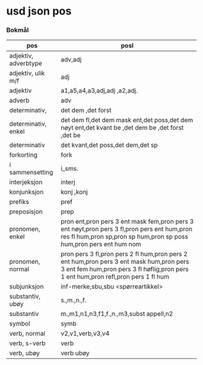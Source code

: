 # usd json pos

### Bokmål
pos|posl
--------|----
adjektiv, adverbtype|adv,adj <adv>
adjektiv, ulik m/f|adj
adjektiv|a1,a5,a4,a3,adj,adj <ordenstall>,a2,adj.
adverb|adv
determinativ, <adj>|det dem <adj>,det forst <adj>
determinativ, enkel|det dem fl,det dem mask ent,det poss,det dem nøyt ent,det kvant be <adj>,det dem be <adj>,det forst <adj>,det be
determinativ|det kvant,det poss,det dem,det sp
forkorting|fork
i sammensetting|i_sms.
interjeksjon|interj
konjunksjon|konj <adv>,konj
prefiks|pref
preposisjon|prep
pronomen, enkel|pron ent,pron pers 3 ent mask fem,pron pers 3 ent nøyt,pron pers 3 fl,pron pers ent hum,pron res fl hum,pron sp,pron sp hum,pron sp poss hum,pron pers ent hum nom
pronomen, normal|pron pers 3 fl,pron pers 2 fl hum,pron pers 2 ent hum,pron pers 3 ent mask hum,pron pers 3 ent fem hum,pron pers 3 fl høflig,pron pers 1 ent hum,pron refl,pron pers 1 fl hum
subjunksjon|inf-merke,sbu,sbu <spørreartikkel>
substantiv, ubøy|s.,m.,n.,f.
substantiv|m.,m1,n1,n3,f1,f.,n.,m3,subst appell,n2
symbol|symb
verb, normal|v2,v1,verb,v3,v4
verb, s-verb|verb
verb, ubøy|verb ubøy


